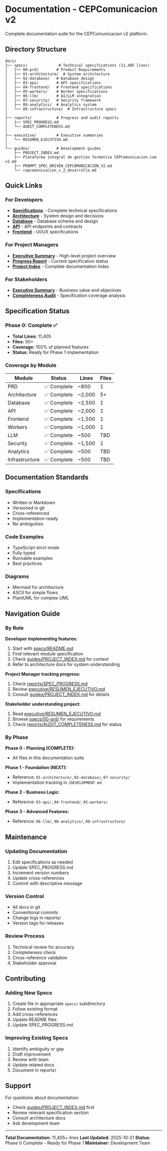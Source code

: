 # Documentation - CEPComunicacion v2

Complete documentation suite for the CEPComunicacion v2 platform.

## Directory Structure

```
docs/
├── specs/              # Technical specifications (11,405 lines)
│   ├── 00-prd/        # Product Requirements
│   ├── 01-architecture/  # System architecture
│   ├── 02-database/   # Database design
│   ├── 03-api/        # API specifications
│   ├── 04-frontend/   # Frontend specifications
│   ├── 05-workers/    # Worker specifications
│   ├── 06-llm/        # AI/LLM integration
│   ├── 07-security/   # Security framework
│   ├── 08-analytics/  # Analytics system
│   └── 09-infrastructure/  # Infrastructure specs
│
├── reports/           # Progress and audit reports
│   ├── SPEC_PROGRESS.md
│   └── AUDIT_COMPLETENESS.md
│
├── executive/         # Executive summaries
│   └── RESUMEN_EJECUTIVO.md
│
└── guides/            # Development guides
    ├── PROJECT_INDEX.md
    ├── Plataforma integral de gestión formativa CEPComunicacion.com v2.md
    ├── PROMPT_SPEC_DRIVEN_CEPCOMUNICACION_V2.md
    └── cepcomunicacion_v_2_desarrollo.md
```

## Quick Links

### For Developers
- **[Specifications](specs/README.md)** - Complete technical specifications
- **[Architecture](specs/01-architecture/)** - System design and decisions
- **[Database](specs/02-database/)** - Database schema and design
- **[API](specs/03-api/)** - API endpoints and contracts
- **[Frontend](specs/04-frontend/)** - UI/UX specifications

### For Project Managers
- **[Executive Summary](executive/RESUMEN_EJECUTIVO.md)** - High-level project overview
- **[Progress Report](reports/SPEC_PROGRESS.md)** - Current specification status
- **[Project Index](guides/PROJECT_INDEX.md)** - Complete documentation index

### For Stakeholders
- **[Executive Summary](executive/RESUMEN_EJECUTIVO.md)** - Business value and objectives
- **[Completeness Audit](reports/AUDIT_COMPLETENESS.md)** - Specification coverage analysis

## Specification Status

### Phase 0: Complete ✅
- **Total Lines:** 11,405
- **Files:** 50+
- **Coverage:** 100% of planned features
- **Status:** Ready for Phase 1 implementation

### Coverage by Module

| Module | Status | Lines | Files |
|--------|--------|-------|-------|
| PRD | ✅ Complete | ~800 | 1 |
| Architecture | ✅ Complete | ~2,000 | 5+ |
| Database | ✅ Complete | ~2,500 | 1 |
| API | ✅ Complete | ~2,000 | 1 |
| Frontend | ✅ Complete | ~1,500 | 1 |
| Workers | ✅ Complete | ~1,000 | 1 |
| LLM | ✅ Complete | ~500 | TBD |
| Security | ✅ Complete | ~1,500 | 1 |
| Analytics | ✅ Complete | ~500 | TBD |
| Infrastructure | ✅ Complete | ~500 | TBD |

## Documentation Standards

### Specifications
- Written in Markdown
- Versioned in git
- Cross-referenced
- Implementation-ready
- No ambiguities

### Code Examples
- TypeScript strict mode
- Fully typed
- Runnable examples
- Best practices

### Diagrams
- Mermaid for architecture
- ASCII for simple flows
- PlantUML for complex UML

## Navigation Guide

### By Role

**Developer implementing features:**
1. Start with [specs/README.md](specs/README.md)
2. Find relevant module specification
3. Check [guides/PROJECT_INDEX.md](guides/PROJECT_INDEX.md) for context
4. Refer to architecture docs for system understanding

**Project Manager tracking progress:**
1. Check [reports/SPEC_PROGRESS.md](reports/SPEC_PROGRESS.md)
2. Review [executive/RESUMEN_EJECUTIVO.md](executive/RESUMEN_EJECUTIVO.md)
3. Consult [guides/PROJECT_INDEX.md](guides/PROJECT_INDEX.md) for details

**Stakeholder understanding project:**
1. Read [executive/RESUMEN_EJECUTIVO.md](executive/RESUMEN_EJECUTIVO.md)
2. Browse [specs/00-prd/](specs/00-prd/) for requirements
3. Check [reports/AUDIT_COMPLETENESS.md](reports/AUDIT_COMPLETENESS.md) for status

### By Phase

**Phase 0 - Planning (COMPLETE):**
- All files in this documentation suite

**Phase 1 - Foundation (NEXT):**
- Reference: `01-architecture/`, `02-database/`, `07-security/`
- Implementation tracking in `/DEVELOPMENT.md`

**Phase 2 - Business Logic:**
- Reference: `03-api/`, `04-frontend/`, `05-workers/`

**Phase 3 - Advanced Features:**
- Reference: `06-llm/`, `08-analytics/`, `09-infrastructure/`

## Maintenance

### Updating Documentation
1. Edit specifications as needed
2. Update SPEC_PROGRESS.md
3. Increment version numbers
4. Update cross-references
5. Commit with descriptive message

### Version Control
- All docs in git
- Conventional commits
- Change logs in reports/
- Version tags for releases

### Review Process
1. Technical review for accuracy
2. Completeness check
3. Cross-reference validation
4. Stakeholder approval

## Contributing

### Adding New Specs
1. Create file in appropriate `specs/` subdirectory
2. Follow existing format
3. Add cross-references
4. Update README files
5. Update SPEC_PROGRESS.md

### Improving Existing Specs
1. Identify ambiguity or gap
2. Draft improvement
3. Review with team
4. Update related docs
5. Document in reports/

## Support

For questions about documentation:
- Check [guides/PROJECT_INDEX.md](guides/PROJECT_INDEX.md) first
- Review relevant specification section
- Consult architecture docs
- Ask development team

---

**Total Documentation:** 11,405+ lines
**Last Updated:** 2025-10-21
**Status:** Phase 0 Complete - Ready for Phase 1
**Maintainer:** Development Team
